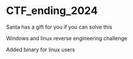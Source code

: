 # CTF_ending_2024

Santa has a gift for you if you can solve this

Windows and linux reverse engineering challenge

Added binary for linux users
